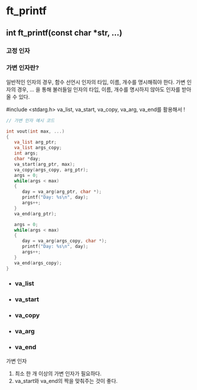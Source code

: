 # ft_printf

## int	ft_printf(const char *str, ...)
### 고정 인자


### 가변 인자란?
일반적인 인자의 경우, 함수 선언시 인자의 타입, 이름, 개수를 명시해줘야 한다.
가변 인자의 경우, ... 을 통해 불러들일 인자의 타입, 이름, 개수를 명시하지 않아도 인자를 받아올 수 있다.

#include <stdarg.h>
va_list, va_start, va_copy, va_arg, va_end를 활용해서 !

```C
// 가변 인자 예시 코드

int vout(int max, ...)
{
   va_list arg_ptr;
   va_list args_copy;
   int args;
   char *day;
   va_start(arg_ptr, max);
   va_copy(args_copy, arg_ptr);
   args = 0;
   while(args < max)
   {
      day = va_arg(arg_ptr, char *);
      printf("Day: %s\n", day);
      args++;
   }
   va_end(arg_ptr);

   args = 0;
   while(args < max)
   {
      day = va_arg(args_copy, char *);
      printf("Day: %s\n", day);
      args++;
   }
   va_end(args_copy);
}
```

- ### va_list

- ### va_start

- ### va_copy

- ### va_arg

- ### va_end


가변 인자
1. 최소 한 개 이상의 가변 인자가 필요하다.
2. va_start와 va_end의 짝을 맞춰주는 것이 좋다.
